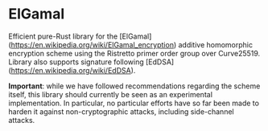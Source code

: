 # ElGamal

Efficient pure-Rust library for the [ElGamal] (https://en.wikipedia.org/wiki/ElGamal_encryption) additive homomorphic
encryption scheme using the Ristretto primer order group over Curve25519. Library also supports signature following
[EdDSA] (https://en.wikipedia.org/wiki/EdDSA).

**Important**: while we have followed recommendations regarding the scheme itself, this library should currently be seen
 as an experimental implementation. In particular, no particular efforts have so far been made to harden it against
 non-cryptographic attacks, including side-channel attacks.

